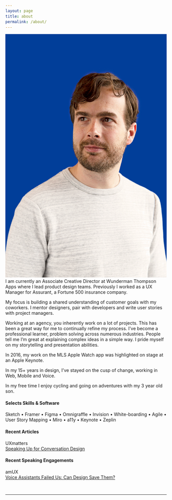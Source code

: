 ```yaml
---
layout: page
title: about
permalink: /about/
---
```


<img class="col one right" src="/img/clint.jpg">

<br/>
I am currently an Associate Creative Director at Wunderman Thompson Apps where I lead product design teams. Previously I worked as a UX Manager for Assurant, a Fortune 500 insurance company.

My focus is building a shared understanding of customer goals with my coworkers. I mentor designers, pair with developers and write user stories with project managers.

Working at an agency, you inherently work on a lot of projects. This has been a great way for me to continually refine my process. I’ve become a professional learner, problem solving across numerous industries. People tell me I’m great at explaining complex ideas in a simple way. I pride myself on my storytelling and presentation abilities.

In 2016, my work on the MLS Apple Watch app was highlighted on stage at an Apple Keynote.

In my 15+ years in design, I’ve stayed on the cusp of change, working in Web, Mobile and Voice.

In my free time I enjoy cycling and going on adventures with my 3 year old son.

#### Selects Skills & Software
Sketch • Framer • Figma • Omnigraffle • Invision • White-boarding • Agile • User Story Mapping • Miro • a11y • Keynote • Zeplin

#### Recent Articles
UXmatters
<br/>
<a target="_blank" href="https://www.uxmatters.com/mt/archives/2019/10/speaking-up-for-conversation-design.php">Speaking Up for Conversation Design</a>

#### Recent Speaking Engagements
amUX
<br/>
<a target="_blank" href="https://www.meetup.com/amuxatl/events/264216556/">Voice Assistants Failed Us: Can Design Save Them?</a>

<br/>
<hr/>
<br/>
<span class="contacticon center">
	<a href="mailto:info@mrclintmiller.com"><i class="fa fa-envelope-square"></i></a>
	<a href="https://www.linkedin.com/in/clintonmiller" target="_blank"><i class="fa fa-linkedin-square"></i></a>
</span>



